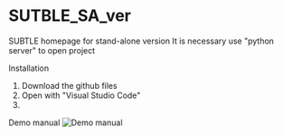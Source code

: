 # SUTBLE_SA_ver
SUBTLE homepage for stand-alone version
It is necessary use "python server" to open project

Installation
1. Download the github files
2. Open with "Visual Studio Code"
3. 

Demo manual
![Demo manual](https://github.com/spkim8804/SUTBLE_SA_ver/edit/master/files/photo/demo_manual.png)
